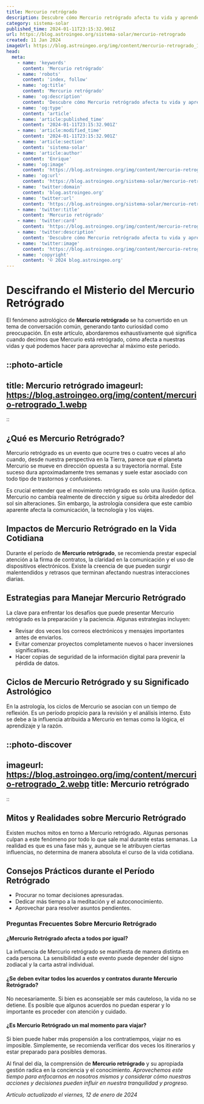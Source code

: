 ```yaml
---
title: Mercurio retrógrado
description: Descubre cómo Mercurio retrógrado afecta tu vida y aprende a manejar su energía con consejos prácticos. Encuentra equilibrio y claridad.
category: sistema-solar
published_time: 2024-01-11T23:15:32.901Z
url: https://blog.astroingeo.org/sistema-solar/mercurio-retrogrado
created: 11 Jan 2024
imageUrl: https://blog.astroingeo.org/img/content/mercurio-retrogrado_1.webp
head:
  meta:
    - name: 'keywords'
      content: 'Mercurio retrógrado'
    - name: 'robots'
      content: 'index, follow'
    - name: 'og:title'
      content: 'Mercurio retrógrado'
    - name: 'og:description'
      content: 'Descubre cómo Mercurio retrógrado afecta tu vida y aprende a manejar su energía con consejos prácticos. Encuentra equilibrio y claridad.'
    - name: 'og:type'
      content: 'article'
    - name: 'article:published_time'
      content: '2024-01-11T23:15:32.901Z'
    - name: 'article:modified_time'
      content: '2024-01-11T23:15:32.901Z'
    - name: 'article:section'
      content: 'sistema-solar'
    - name: 'article:author'
      content: 'Enrique'
    - name: 'og:image'
      content: 'https://blog.astroingeo.org/img/content/mercurio-retrogrado_1.webp'
    - name: 'og:url'
      content: 'https://blog.astroingeo.org/sistema-solar/mercurio-retrogrado'
    - name: 'twitter:domain'
      content: 'blog.astroingeo.org'
    - name: 'twitter:url'
      content: 'https://blog.astroingeo.org/sistema-solar/mercurio-retrogrado'
    - name: 'twitter:title'
      content: 'Mercurio retrógrado'
    - name: 'twitter:card'
      content: 'https://blog.astroingeo.org/img/content/mercurio-retrogrado_1.webp'
    - name: 'twitter:description'
      content: 'Descubre cómo Mercurio retrógrado afecta tu vida y aprende a manejar su energía con consejos prácticos. Encuentra equilibrio y claridad.'
    - name: 'twitter:image'
      content: 'https://blog.astroingeo.org/img/content/mercurio-retrogrado_1.webp'
    - name: 'copyright'
      content: '© 2024 blog.astroingeo.org'
---
```

# Descifrando el Misterio del Mercurio Retrógrado

El fenómeno astrológico de **Mercurio retrógrado** se ha convertido en un tema de conversación común, generando tanto curiosidad como preocupación. En este artículo, abordaremos exhaustivamente qué significa cuando decimos que Mercurio está retrógrado, cómo afecta a nuestras vidas y qué podemos hacer para aprovechar al máximo este periodo.


::photo-article
---
title: Mercurio retrógrado
imageurl: https://blog.astroingeo.org/img/content/mercurio-retrogrado_1.webp
---
::


## ¿Qué es Mercurio Retrógrado?

Mercurio retrógrado es un evento que ocurre tres o cuatro veces al año cuando, desde nuestra perspectiva en la Tierra, parece que el planeta Mercurio se mueve en dirección opuesta a su trayectoria normal. Este suceso dura aproximadamente tres semanas y suele estar asociado con todo tipo de trastornos y confusiones.

Es crucial entender que el movimiento retrógrado es solo una ilusión óptica. Mercurio no cambia realmente de dirección y sigue su órbita alrededor del sol sin alteraciones. Sin embargo, la astrología considera que este cambio aparente afecta la comunicación, la tecnología y los viajes.

## Impactos de Mercurio Retrógrado en la Vida Cotidiana

Durante el período de **Mercurio retrógrado**, se recomienda prestar especial atención a la firma de contratos, la claridad en la comunicación y el uso de dispositivos electrónicos. Existe la creencia de que pueden surgir malentendidos y retrasos que terminan afectando nuestras interacciones diarias.

## Estrategias para Manejar Mercurio Retrógrado

La clave para enfrentar los desafíos que puede presentar Mercurio retrógrado es la preparación y la paciencia. Algunas estrategias incluyen:

- Revisar dos veces los correos electrónicos y mensajes importantes antes de enviarlos.
- Evitar comenzar proyectos completamente nuevos o hacer inversiones significativas.
- Hacer copias de seguridad de la información digital para prevenir la pérdida de datos.

## Ciclos de Mercurio Retrógrado y su Significado Astrológico

En la astrología, los ciclos de Mercurio se asocian con un tiempo de reflexión. Es un período propicio para la revisión y el análisis interno. Esto se debe a la influencia atribuida a Mercurio en temas como la lógica, el aprendizaje y la razón.


::photo-discover
---
imageurl: https://blog.astroingeo.org/img/content/mercurio-retrogrado_2.webp
title: Mercurio retrógrado
---
::


## Mitos y Realidades sobre Mercurio Retrógrado

Existen muchos mitos en torno a Mercurio retrógrado. Algunas personas culpan a este fenómeno por todo lo que sale mal durante estas semanas. La realidad es que es una fase más y, aunque se le atribuyen ciertas influencias, no determina de manera absoluta el curso de la vida cotidiana.

## Consejos Prácticos durante el Período Retrógrado

- Procurar no tomar decisiones apresuradas.
- Dedicar más tiempo a la meditación y el autoconocimiento.
- Aprovechar para resolver asuntos pendientes.

### Preguntas Frecuentes Sobre Mercurio Retrógrado

#### ¿Mercurio Retrógrado afecta a todos por igual?

La influencia de Mercurio retrógrado se manifiesta de manera distinta en cada persona. La sensibilidad a este evento puede depender del signo zodiacal y la carta astral individual.

#### ¿Se deben evitar todos los acuerdos y contratos durante Mercurio Retrógrado?

No necesariamente. Si bien es aconsejable ser más cauteloso, la vida no se detiene. Es posible que algunos acuerdos no puedan esperar y lo importante es proceder con atención y cuidado.

#### ¿Es Mercurio Retrógrado un mal momento para viajar?

Si bien puede haber más propensión a los contratiempos, viajar no es imposible. Simplemente, se recomienda verificar dos veces los itinerarios y estar preparado para posibles demoras.

Al final del día, la comprensión de **Mercurio retrógrado** y su apropiada gestión radica en la conciencia y el conocimiento. *Aprovechemos este tiempo para enfocarnos en nosotros mismos y considerar cómo nuestras acciones y decisiones pueden influir en nuestra tranquilidad y progreso.*

_Artículo actualizado el viernes, 12 de enero de 2024_